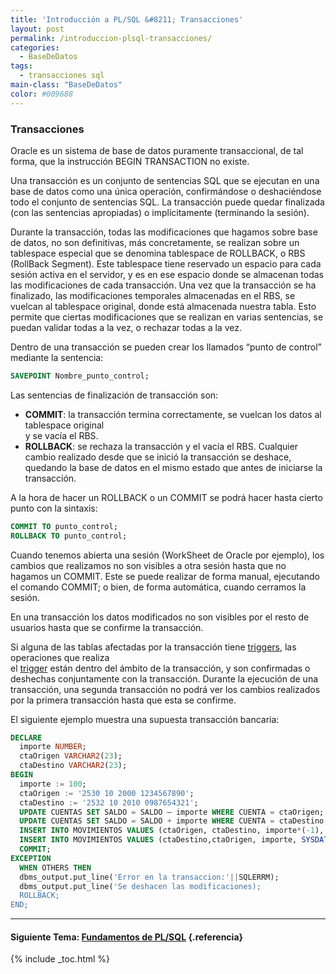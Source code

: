 ```yaml
---
title: 'Introducción a PL/SQL &#8211; Transacciones'
layout: post
permalink: /introduccion-plsql-transacciones/
categories:
  - BaseDeDatos
tags:
  - transacciones sql
main-class: "BaseDeDatos"
color: #009688
---
```

<div class="icosql">
</div>

### Transacciones

Oracle es un sistema de base de datos puramente transaccional, de tal forma, que la instrucción BEGIN TRANSACTION no existe.

Una transacción es un conjunto de sentencias SQL que se ejecutan en una base de datos como una única operación, confirmándose o deshaciéndose todo el conjunto de sentencias SQL. La transacción puede quedar finalizada (con las sentencias apropiadas) o implícitamente (terminando la sesión).  

<!--ad-->


Durante la transacción, todas las modificaciones que hagamos sobre base de datos, no son definitivas, más concretamente, se realizan sobre un tablespace especial que se denomina tablespace de ROLLBACK, o RBS (RollBack Segment). Este tablespace tiene reservado un espacio para cada sesión activa en el servidor, y es en ese espacio donde se almacenan todas las modificaciones de cada transacción. Una vez que la transacción se ha finalizado, las modificaciones temporales almacenadas en el RBS, se vuelcan al tablespace original, donde está almacenada nuestra tabla. Esto permite que ciertas modificaciones que se realizan en varias sentencias, se puedan validar todas a la vez, o rechazar todas a la vez.

Dentro de una transacción se pueden crear los llamados “punto de control” mediante la sentencia:

```sql
SAVEPOINT Nombre_punto_control;

```

Las sentencias de finalización de transacción son:

  * **COMMIT**: la transacción termina correctamente, se vuelcan los datos al tablespace original  
    y se vacía el RBS.
  * **ROLLBACK**: se rechaza la transacción y el vacía el RBS. Cualquier cambio realizado desde que se inició la transacción se deshace, quedando la base de datos en el mismo estado que antes de iniciarse la transacción.

A la hora de hacer un ROLLBACK o un COMMIT se podrá hacer hasta cierto punto con la sintaxis:

```sql
COMMIT TO punto_control;
ROLLBACK TO punto_control;

```

Cuando tenemos abierta una sesión (WorkSheet de Oracle por ejemplo), los cambios que realizamos no son visibles a otra sesión hasta que no hagamos un COMMIT. Este se puede realizar de forma manual, ejecutando el comando COMMIT; o bien, de forma automática, cuando cerramos la sesión.

En una transacción los datos modificados no son visibles por el resto de usuarios hasta que se confirme la transacción.

Si alguna de las tablas afectadas por la transacción tiene [triggers][1], las operaciones que realiza  
el [trigger][1] están dentro del ámbito de la transacción, y son confirmadas o deshechas conjuntamente con la transacción. Durante la ejecución de una transacción, una segunda transacción no podrá ver los cambios realizados por la primera transacción hasta que esta se confirme.

El siguiente ejemplo muestra una supuesta transacción bancaria:

```sql
DECLARE
  importe NUMBER;
  ctaOrigen VARCHAR2(23);
  ctaDestino VARCHAR2(23);
BEGIN
  importe := 100;
  ctaOrigen := '2530 10 2000 1234567890';
  ctaDestino := '2532 10 2010 0987654321';
  UPDATE CUENTAS SET SALDO = SALDO – importe WHERE CUENTA = ctaOrigen;
  UPDATE CUENTAS SET SALDO = SALDO + importe WHERE CUENTA = ctaDestino;
  INSERT INTO MOVIMIENTOS VALUES (ctaOrigen, ctaDestino, importe*(-1), SYSDATE);
  INSERT INTO MOVIMIENTOS VALUES (ctaDestino,ctaOrigen, importe, SYSDATE);
  COMMIT;
EXCEPTION
  WHEN OTHERS THEN
  dbms_output.put_line('Error en la transaccion:'||SQLERRM);
  dbms_output.put_line('Se deshacen las modificaciones);
  ROLLBACK;
END;


```



* * *

#### Siguiente Tema: [Fundamentos de PL/SQL][2] {.referencia}



 [1]: https://elbauldelprogramador.com/plsql-disparadores-o-triggers/
 [2]: https://elbauldelprogramador.com/fundamentos-de-plsql/


{% include _toc.html %}
